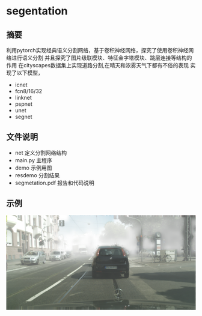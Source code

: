 # segentation

## 摘要
利用pytorch实现经典语义分割网络，基于卷积神经网络，探究了使用卷积神经网络进行语义分割
并且探究了图片级联模块、特征金字塔模块、跳层连接等结构的作用
在cityscapes数据集上实现道路分割,在晴天和浓雾天气下都有不俗的表现
实现了以下模型，
* icnet
* fcn8/16/32
* linknet
* pspnet
* unet
* segnet

## 文件说明
* net 定义分割网络结构
* main.py 主程序
* demo 示例用图
* resdemo 分割结果
* segmetation.pdf 报告和代码说明

## 示例

![demo](https://github.com/TrueNobility303/pytorch-segentation/blob/master/demo/foggy1.png)
